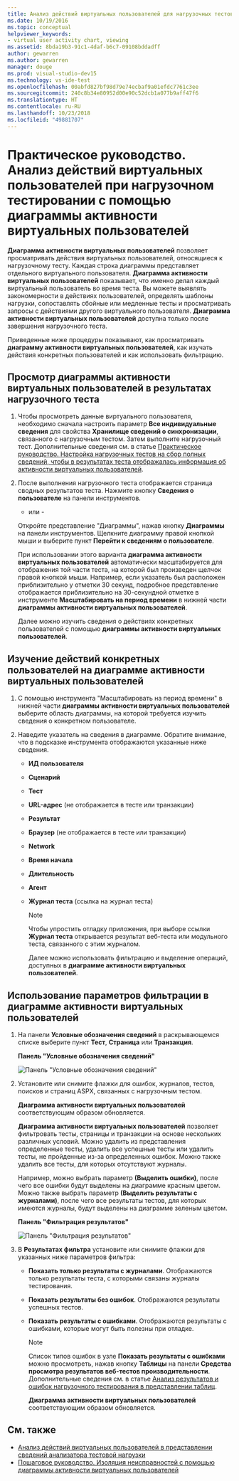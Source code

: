 ```yaml
---
title: Анализ действий виртуальных пользователей для нагрузочных тестов в Visual Studio
ms.date: 10/19/2016
ms.topic: conceptual
helpviewer_keywords:
- virtual user activity chart, viewing
ms.assetid: 8bda19b3-91c1-4daf-b6c7-09108bddadff
author: gewarren
ms.author: gewarren
manager: douge
ms.prod: visual-studio-dev15
ms.technology: vs-ide-test
ms.openlocfilehash: 00abfd827bf98d79e74ecbaf9a01efdc7761c3ee
ms.sourcegitcommit: 240c8b34e80952d00e90c52dcb1a077b9aff47f6
ms.translationtype: HT
ms.contentlocale: ru-RU
ms.lasthandoff: 10/23/2018
ms.locfileid: "49881707"
---
```

# <a name="how-to-analyze-what-virtual-users-are-doing-during-a-load-test-using-the-virtual-user-activity-chart"></a>Практическое руководство. Анализ действий виртуальных пользователей при нагрузочном тестировании с помощью диаграммы активности виртуальных пользователей

**Диаграмма активности виртуальных пользователей** позволяет просматривать действия виртуальных пользователей, относящиеся к нагрузочному тесту. Каждая строка диаграммы представляет отдельного виртуального пользователя. **Диаграмма активности виртуальных пользователей** показывает, что именно делал каждый виртуальный пользователь во время теста. Вы можете выявлять закономерности в действиях пользователей, определять шаблоны нагрузки, сопоставлять сбойные или медленные тесты и просматривать запросы с действиями другого виртуального пользователя. **Диаграмма активности виртуальных пользователей** доступна только после завершения нагрузочного теста.

Приведенные ниже процедуры показывают, как просматривать **диаграмму активности виртуальных пользователей**, как изучать действия конкретных пользователей и как использовать фильтрацию.

## <a name="to-view-the-virtual-user-activity-chart-in-your-load-test-results"></a>Просмотр диаграммы активности виртуальных пользователей в результатах нагрузочного теста

1.  Чтобы просмотреть данные виртуального пользователя, необходимо сначала настроить параметр **Все индивидуальные сведения** для свойства **Хранилище сведений о синхронизации**, связанного с нагрузочным тестом. Затем выполните нагрузочный тест. Дополнительные сведения см. в статье [Практическое руководство. Настройка нагрузочных тестов на сбор полных сведений, чтобы в результатах теста отображалась информация об активности виртуальных пользователей](../test/how-to-configure-load-tests-to-collect-full-details.md).

2.  После выполнения нагрузочного теста отображается страница сводных результатов теста. Нажмите кнопку **Сведения о пользователе** на панели инструментов.

     - или -

     Откройте представление "Диаграммы", нажав кнопку **Диаграммы** на панели инструментов. Щелкните диаграмму правой кнопкой мыши и выберите пункт **Перейти к сведениям о пользователе**.

     При использовании этого варианта **диаграмма активности виртуальных пользователей** автоматически масштабируется для отображения той части теста, на которой был произведен щелчок правой кнопкой мыши. Например, если указатель был расположен приблизительно у отметки 30 секунд, подробное представление отображается приблизительно на 30-секундной отметке в инструменте **Масштабировать на период времени** в нижней части **диаграммы активности виртуальных пользователей**.

     Далее можно изучить сведения о действиях конкретных пользователей с помощью **диаграммы активности виртуальных пользователей**.

## <a name="to-investigate-a-specific-users-activity-in-the-virtual-user-activity-chart"></a>Изучение действий конкретных пользователей на диаграмме активности виртуальных пользователей

1. С помощью инструмента "Масштабировать на период времени" в нижней части **диаграммы активности виртуальных пользователей** выберите область диаграммы, на которой требуется изучить сведения о конкретном пользователе.

2. Наведите указатель на сведения в диаграмме. Обратите внимание, что в подсказке инструмента отображаются указанные ниже сведения.

   - **ИД пользователя**

   - **Сценарий**

   - **Тест**

   - **URL-адрес** (не отображается в тесте или транзакции)

   - **Результат**

   - **Браузер** (не отображается в тесте или транзакции)

   - **Network**

   - **Время начала**

   - **Длительность**

   - **Агент**

   - **Журнал теста** (ссылка на журнал теста)

     > [!NOTE]
     > Чтобы упростить отладку приложения, при выборе ссылки **Журнал теста** открывается результат веб-теста или модульного теста, связанного с этим журналом.

     Далее можно использовать фильтрацию и выделение операций, доступных в **диаграмме активности виртуальных пользователей**.

## <a name="to-use-filtering-options-in-the-virtual-user-activity-chart"></a>Использование параметров фильтрации в диаграмме активности виртуальных пользователей

1. На панели **Условные обозначения сведений** в раскрывающемся списке выберите пункт **Тест**, **Страница** или **Транзакция**.

    **Панель "Условные обозначения сведений"**

    ![Панель "Условные обозначения сведений"](../test/media/ltest_detailslegend.png)

2. Установите или снимите флажки для ошибок, журналов, тестов, поисков и страниц ASPX, связанных с нагрузочным тестом.

    **Диаграмма активности виртуальных пользователей** соответствующим образом обновляется.

    **Диаграмма активности виртуальных пользователей** позволяет фильтровать тесты, страницы и транзакции на основе нескольких различных условий. Можно удалить из представления определенные тесты, удалить все успешные тесты или удалить тесты, не пройденные из-за определенных ошибок. Можно также удалить все тесты, для которых отсутствуют журналы.

    Например, можно выбрать параметр **(Выделить ошибки)**, после чего все ошибки будут выделены на диаграмме красным цветом. Можно также выбрать параметр **(Выделить результаты с журналами)**, после чего все результаты тестов, для которых имеются журналы, будут выделены на диаграмме зеленым цветом.

    **Панель "Фильтрация результатов"**

    ![Панель "Фильтрация результатов"](../test/media/ltest_filterresults.png)

3. В **Результатах фильтра** установите или снимите флажки для указанных ниже параметров фильтра:

   - **Показать только результаты с журналами**. Отображаются только результаты теста, с которыми связаны журналы тестирования.

   - **Показать результаты без ошибок**. Отображаются результаты успешных тестов.

   - **Показать результаты с ошибками**. Отображаются результаты с ошибками, которые могут быть полезны при отладке.

     > [!NOTE]
     > Список типов ошибок в узле **Показать результаты с ошибками** можно просмотреть, нажав кнопку **Таблицы** на панели **Средства просмотра результатов веб-тестов производительности**. Дополнительные сведения см. в статье [Анализ результатов и ошибок нагрузочного тестирования в представлении таблиц](../test/analyze-load-test-results-and-errors-in-the-tables-view.md).

     **Диаграмма активности виртуальных пользователей** соответствующим образом обновляется.

## <a name="see-also"></a>См. также

- [Анализ действий виртуальных пользователей в представлении сведений анализатора тестовой нагрузки](../test/analyze-load-test-virtual-user-activity-in-the-details-view.md)
- [Пошаговое руководство. Изоляция неисправностей с помощью диаграммы активности виртуальных пользователей](../test/walkthrough-use-the-virtual-user-activity-chart-to-isolate-issues.md)